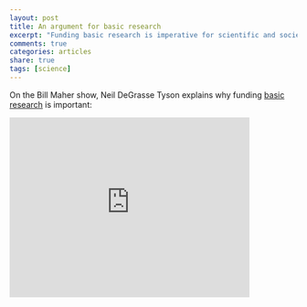```yaml
---
layout: post
title: An argument for basic research
excerpt: "Funding basic research is imperative for scientific and societal progress"
comments: true
categories: articles
share: true
tags: [science]
---
```


On the Bill Maher show, Neil DeGrasse Tyson explains why funding [basic research](https://en.wikipedia.org/wiki/Basic_research) is important:

<iframe width="420" height="315" src="https://www.youtube.com/embed/a0SUpwIAjQs#t=1m01s" frameborder="0" allowfullscreen></iframe>
